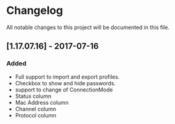 # Changelog
All notable changes to this project will be documented in this file.


## [1.17.07.16] - 2017-07-16
### Added
- Full support to import and export profiles.
- Checkbox to show and hide passwords.
- support to change of ConnectionMode
- Status column
- Mac Address column
- Channel column
- Protocol column

